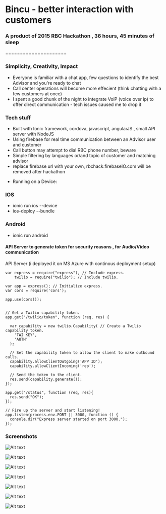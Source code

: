 # Bincu -  better interaction with customers
### A product of 2015 RBC Hackathon , 36 hours, 45 minutes of sleep
=====================


### Simplicity, Creativity, Impact 

- Everyone is familiar with a chat app, few questions to identify the best Advisor and you're ready to chat
- Call center operations will become more effecient (think chatting with a few customers at once)
- I spent a good chunk of the night to integrate VoiP (voice over ip) to offer direct communication - tech issues caused me to drop it


### Tech stuff

- Built with Ionic framework, cordova, javascript, angularJS , small API server with NodeJS 
- Using firebase for real time communication between an Advisor user and customer
- Call button may attempt to dial RBC phone number, beware
- Simple filtering by languages or/and topic of customer and matching advisor
- replace firebase url with your own, rbchack.firebaseIO.com will be removed after hackathon

* Running on a Device:

### IOS
- ionic run ios --device
- ios-deploy --bundle <location>

### Android

- ionic run android



#### API Server to generate token for security reasons , for Audio/Video communication


API Server (i deployed it on MS Azure with continous deployment setup)

```
var express = require("express"), // Include express.
    twilio = require("twilio"); // Include twilio.

var app = express(); // Initialize express.
var cors = require('cors');

app.use(cors());


// Get a Twilio capability token.
app.get("/twilio/token", function (req, res) {

  var capability = new twilio.Capability( // Create a Twilio capability token.
    'TWI KEY',
    'AUTH'
  );

  // Set the capability token to allow the client to make outbound calls.
  capability.allowClientOutgoing('APP ID');
  capability.allowClientIncoming('rep');

  // Send the token to the client.
  res.send(capability.generate());
});

app.get("/status", function (req, res){
  res.send("OK");
});

// Fire up the server and start listening!
app.listen(process.env.PORT || 3000, function () {
  console.dir("Express server started on port 3000.");
});
```

### Screenshots

![Alt text](https://raw.githubusercontent.com/jeveloper/rbchackathon/master/screenshots/desktop.png "Desktop (think advisor)")

![Alt text](https://raw.githubusercontent.com/jeveloper/rbchackathon/master/screenshots/1.png "Welcome")

![Alt text](https://raw.githubusercontent.com/jeveloper/rbchackathon/master/screenshots/2.png "Aboriginal Language In Canada and others")

![Alt text](https://raw.githubusercontent.com/jeveloper/rbchackathon/master/screenshots/3.png "Topics to narrow down to ")

![Alt text](https://raw.githubusercontent.com/jeveloper/rbchackathon/master/screenshots/4.png "What if Advisor can derect you to nearest location")

![Alt text](https://raw.githubusercontent.com/jeveloper/rbchackathon/master/screenshots/5.png "Speak to qualified advisor")

![Alt text](https://raw.githubusercontent.com/jeveloper/rbchackathon/master/screenshots/6.png "Real time chat")




